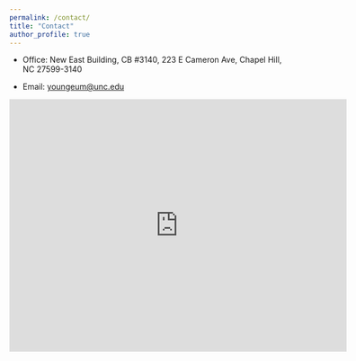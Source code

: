 ```yaml
---
permalink: /contact/
title: "Contact"
author_profile: true
---
```


* Office: New East Building, CB #3140, 223 E Cameron Ave, Chapel Hill, NC 27599-3140

* Email: youngeum@unc.edu

<iframe src="https://www.google.com/maps/embed?pb=!1m18!1m12!1m3!1d3231.400971865521!2d-79.0524491847939!3d35.912684224851105!2m3!1f0!2f0!3f0!3m2!1i1024!2i768!4f13.1!3m3!1m2!1s0x89acc2e9d2f63239%3A0xa4d41035fcc903b3!2sDepartment%20of%20City%20and%20Regional%20Planning!5e0!3m2!1sen!2sus!4v1663561235066!5m2!1sen!2sus" width="600" height="450" style="border:0;" allowfullscreen="" loading="lazy" referrerpolicy="no-referrer-when-downgrade"></iframe>